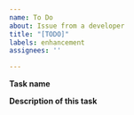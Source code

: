 ```yaml
---
name: To Do
about: Issue from a developer
title: "[TODO]"
labels: enhancement
assignees: ''

---
```


**Task name**

**Description of this task**
